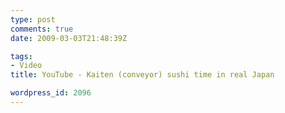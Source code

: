 ```yaml
---
type: post
comments: true
date: 2009-03-03T21:48:39Z

tags:
- Video
title: YouTube - Kaiten (conveyor) sushi time in real Japan

wordpress_id: 2096
---
```



